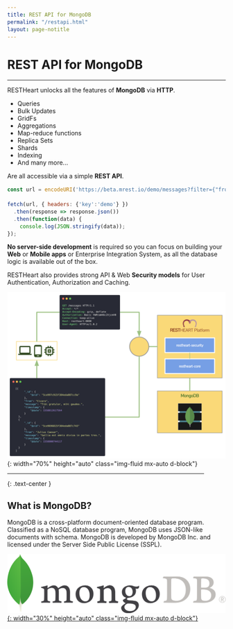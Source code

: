 ```yaml
---
title: REST API for MongoDB
permalink: "/restapi.html"
layout: page-notitle
---
```


# REST API for MongoDB

<hr width="100%">

RESTHeart unlocks all the features of __MongoDB__ via __HTTP__. 

 - Queries
 - Bulk Updates
 - GridFs
 - Aggregations
 - Map-reduce functions
 - Replica Sets
 - Shards
 - Indexing
 - And many more...

Are all accessible via a simple __REST API__.

```javascript
const url = encodeURI('https://beta.mrest.io/demo/messages?filter={"from":"Bob"}&pagesize=2');

fetch(url, { headers: {'key':'demo'} })
  .then(response => response.json())
  .then(function(data) {
    console.log(JSON.stringify(data));
});
```

__No server-side development__ is required so you can focus on building your __Web__ or __Mobile apps__ or Enterprise Integration System, as all the database logic is available out of the box.

RESTHeart also provides strong API & Web __Security models__ for User Authentication, Authorization and Caching.

![](images/dataflow.png){: width="70%" height="auto" class="img-fluid mx-auto d-block"}

<hr width="90%">

{: .text-center }
## What is MongoDB?

MongoDB is a cross-platform document-oriented database program. Classified as a NoSQL database program, MongoDB uses JSON-like documents with schema. MongoDB is developed by MongoDB Inc. and licensed under the Server Side Public License (SSPL).

[![](images/mongodb-logo.png){: width="30%" height="auto" class="img-fluid mx-auto d-block"}](https://www.mongodb.com)
